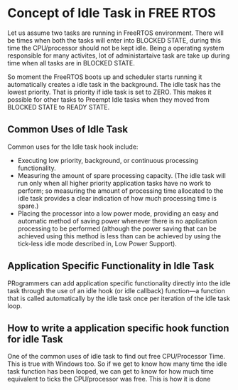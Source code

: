 # Concept of Idle Task in FREE RTOS

Let us assume two tasks are running in FreeRTOS environment. There will be times when both the tasks will enter into BLOCKED STATE, during this time the CPU/processor should not be kept idle.  Being a operating system responsible for many activites, lot of administartaive task are take up during time when all tasks are in BLOCKED STATE. 

So moment the FreeRTOS boots up and scheduler starts running it automatically creates a idle task in the background. The idle task has the lowest priority. That is priority if idle task is set to ZERO. This makes it possible for other tasks to Preempt Idle tasks when they moved from BLOCKED STATE to READY STATE.

## Common Uses of Idle Task
Common uses for the Idle task hook include: 

* Executing low priority, background, or continuous processing functionality. 
* Measuring the amount of spare processing capacity. (The idle task will run only when all higher priority application tasks have no work to perform; so measuring the amount of processing time allocated to the idle task provides a clear indication of how much processing time is spare.) 
* Placing the processor into a low power mode, providing an easy and automatic method of saving power whenever there is no application processing to be performed (although the power saving that can be achieved using this method is less than can be achieved by using the tick-less idle mode described in, Low Power Support). 

## Application Specific Functionality in Idle Task

PRogrammers can  add application specific functionality directly into the idle task through the use of an idle hook (or idle callback) function—a function that is called automatically by the idle task once per iteration of the idle task loop.  

 ## How to write a application specific hook function for idle Task
 
One of the common uses of idle task to find out free CPU/Processor Time. This is true with Windows too.  So if we get to know how many time the idle task function has been looped, we can get to know for how much time equivalent to ticks the CPU/processor was free. This is how it is done

